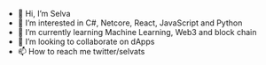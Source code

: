 - 👋 Hi, I’m Selva
- 👀 I’m interested in C#, Netcore, React, JavaScript and Python
- 🌱 I’m currently learning Machine Learning, Web3 and block chain
- 💞️ I’m looking to collaborate on dApps
- 📫 How to reach me twitter/selvats

<!---
selva-kpmg/selva-kpmg is a ✨ special ✨ repository because its `README.md` (this file) appears on your GitHub profile.
You can click the Preview link to take a look at your changes.
--->
